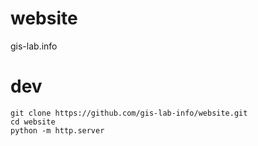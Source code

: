 # website
gis-lab.info


# dev
```
git clone https://github.com/gis-lab-info/website.git
cd website
python -m http.server
```